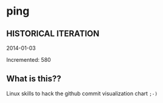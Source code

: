 # ping

## HISTORICAL ITERATION
2014-01-03

Incremented: 580

## What is this?? 
Linux skills to hack the github commit visualization chart `;-)`
